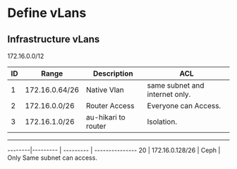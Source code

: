 
# Define vLans

## Infrastructure vLans

172.16.0.0/12

ID | Range | Description | ACL
--------|--------- | --------- | ---------------
 1 | 172.16.0.64/26 | Native Vlan | same subnet and internet only.
 2 | 172.16.0.0/26 | Router Access | Everyone can Access.
 3 | 172.16.1.0/26 | au-hikari to router | Isolation.

------

--------|--------- | --------- | ---------------
 20 | 172.16.0.128/26 | Ceph | Only Same subnet can access.
